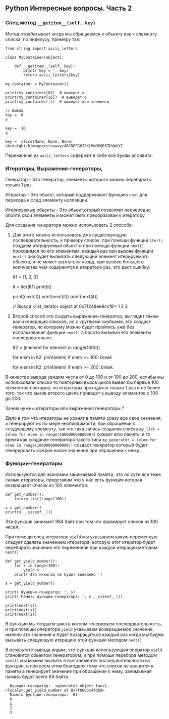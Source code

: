 ## Python Интересные вопросы. Часть 2 

### Спец метод `__getitem__(self, key)`
Метод отрабатывает когда мы обращаемся к обьекту как к элементу списка,
по индекусу, примеру так:

    from string import ascii_letters

    class MyContainer(object):

        def __getitem__(self, key):
            print('key = ', key)
            return ascii_letters[key]

    my_container = MyContainer()
    
    print(my_container[0])  # выведет a
    print(my_container[16])  # выведет q
    print(my_container[:])  # выведет все элементы

    // Вывод
    key =  0
    a

    key =  16
    q

    key =  slice(None, None, None)
    abcdefghijklmnopqrstuvwxyzABCDEFGHIJKLMNOPQRSTUVWXYZ

Переменная из `ascii_letters` содержит в себе все буквы алфавита.

### Итераторы, Выражения-генераторы, 
Генератор - Это генератор, элементы которого можно перебирать только 1 раз.

Итератор - Это обьект, который поддерживает функцию `next` для перехода 
к след элементу коллекции.  

Итерируемые обьекты - Это обьект,оторый позволяет поочередно обойти свои 
элементы и может быть преобразован к итератору.

Для создания генератора можно использовать 2 способа:

1) Для этого можно использовать уже существующую последовательность, 
к примеру список, при помощи функции `iter()` создаем итерируемый обьект
   и при помощи функции `next()` проходимся по его элементам, каждый раз 
   при вызове функции `next()` она будет вызывать следующий элемент 
   итерируемого обьекта, и не может вернуться назад, при вызове большего
   количества чем содержится в итераторе раз, это даст ошибку:
   

    lt1 = [1, 2, 3]
    
    it = iter(lt1)
    print(it)

    print(next(it))
    print(next(it))
    print(next(it))

    // Вывод
    <list_iterator object at 0x7f248ee9ccf8>
    1
    2
    3

2) Второй способ это создать выражение-генератор, выглядит также как и 
генерация списков, но с круглыми скобками, это создаст генератор, по 
   которому можно будет пройтись уже без использования функции `next()`
   а прсото вызывая его элементы последовательно:


    lt2 = (element for element in range(1000))

    for elem in lt2:
        print(elem)
        if elem >= 100:
            break
          
    for elem in lt2:
        print(elem)
        if elem >= 200:
            break

В качестве вывода увидим числа от 0 до 100 и от 100 до 200, еслибы мы 
использовали списки то повторный вызов цикла вывел бы первые 100 элементов 
повторно, но итераторы проходятся только 1 раз и не более того, так что 
вызов второго цикла приведет к выводу элементов с 100 до 200.

Зачем нужны итераторы или выражения генераторы ?

Дело в том что итераторы не хранят в памяти сразу все свои значения, а 
генерируют их по мере необходимости, при обращении к следующему элементу,
так что така запись создания списка 
`my_list = [elem for elem in range(10000000000000)]` сожрет всю память, в то
время как создание генератора такого типа 
`my_generator = (elem for elem in range(10000000000000))`
создаст генератор который будет генерировать кождое новое значение при 
обращении к нему.

### Функции-генераторы
Используются для экономии занимаемой памяти, это по сути все теже самые
итераторы, представим что у нас есть функция которая возвращает список 
из 100 элементов:

    def get_number():
        return list(range(100))

    x = get_number()
    print(x.__sizeof__())

Эта функция занимает 984 байт при том что формирует список из 100 чисел.

При помощи спец оператора `yield` мы указываем какую переменную следует 
сделать значением итератора, которую этот итератор будет перебирать 
значения это переменной при каждой итерации методом `next()`

    def get_yield_number():
        for x in range(100):
            yield x
        print('Это никогда не будет выведено ')

    s = get_yield_number()

    print('Функция-генератор: ', s)
    print('Память функции-генератора: ', s.__sizeof__())

    print(next(s))
    print(next(s))
    print(next(s))

В функции мы создаем цикл в котоом генерируем последовательность, и при 
помощи оператора `yield` указываем возвращаемое значение, именно это 
значение и будет возвращаться каждый раз когда мы будем вызывать 
следующую итерацию этой функции методом `next()`

В результате вывода видим, что функция использующая оператор `yield` 
становится обьектом генератором, и при помощи перебора методом `next()`
мы можем вызвать в все элементы последовательности из функции, и при 
всем этом благодаря тому что список не хранится в памяти а генерирует 
значение при обращении к нему, занимаемая память будет всего 64 байта.

      Функция-генератор:  <generator object func1.<locals>.get_yield_number at 0x7f0605c4fdb0>
      Память функции-генератора:  64
      0
      1
      2
      3
















